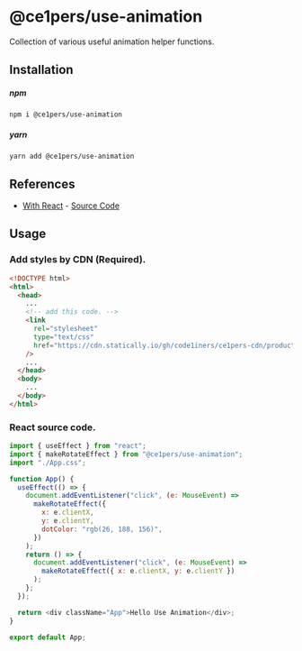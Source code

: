 # @ce1pers/use-animation

Collection of various useful animation helper functions.

## Installation

##### npm

`npm i @ce1pers/use-animation`

##### yarn

`yarn add @ce1pers/use-animation`

## References

- [With React](https://main--cosmic-dango-4b1eee.netlify.app/) - [Source Code](https://github.com/code1iners/use-animation-sample-react)

## Usage

### Add styles by CDN (Required).

```html
<!DOCTYPE html>
<html>
  <head>
    ...
    <!-- add this code. -->
    <link
      rel="stylesheet"
      type="text/css"
      href="https://cdn.statically.io/gh/code1iners/ce1pers-cdn/production/rotate-effect.css"
    />
    ...
  </head>
  <body>
    ...
  </body>
</html>
```

### React source code.

```javascript
import { useEffect } from "react";
import { makeRotateEffect } from "@ce1pers/use-animation";
import "./App.css";

function App() {
  useEffect(() => {
    document.addEventListener("click", (e: MouseEvent) =>
      makeRotateEffect({
        x: e.clientX,
        y: e.clientY,
        dotColor: "rgb(26, 188, 156)",
      })
    );
    return () => {
      document.addEventListener("click", (e: MouseEvent) =>
        makeRotateEffect({ x: e.clientX, y: e.clientY })
      );
    };
  });

  return <div className="App">Hello Use Animation</div>;
}

export default App;
```
